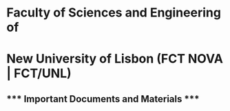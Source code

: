 # Faculty of Sciences and Engineering of 
# New University of Lisbon (FCT NOVA | FCT/UNL)

## *** Important Documents and Materials ***
